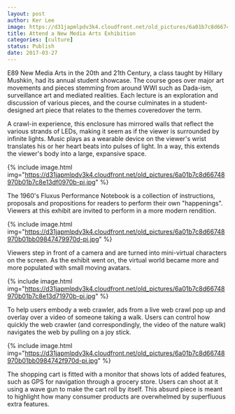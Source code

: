 ```yaml
---
layout: post
author: Ker Lee
image: https://d31japmlpdv3k4.cloudfront.net/old_pictures/6a01b7c8d66748970b01bb09847404970d-pi.jpg
title: Attend a New Media Arts Exhibition
categories: [culture]
status: Publish
date: 2017-03-27
---
```


E89 New Media Arts in the 20th and 21th Century, a class taught by Hillary Mushkin, had its annual student showcase. The course goes over major art movements and pieces stemming from around WWI such as Dada-ism, surveillance art and mediated realities. Each lecture is an exploration and discussion of various pieces, and the course culminates in a student-designed art piece that relates to the themes coveredover the term.

<div class="photo-caption caption-xid-6a01b7c8d66748970b01bb09847404970d" id="caption-xid-6a01b7c8d66748970b01bb09847404970d">A crawl-in experience, this enclosure has mirrored walls that reflect the various strands of LEDs, making it seem as if the viewer is surrounded by infinite lights. Music plays as a wearable device on the viewer's wrist translates his or her heart beats into pulses of light. In a way, this extends the viewer's body into a large, expansive space.


{% include image.html img="https://d31japmlpdv3k4.cloudfront.net/old_pictures/6a01b7c8d66748970b01b7c8e13df0970b-pi.jpg" %}<div class="photo-caption caption-xid-6a01b7c8d66748970b01b7c8e13df0970b" id="caption-xid-6a01b7c8d66748970b01b7c8e13df0970b">The 1960's Fluxus Performance Notebook is a collection of instructions, proposals and propositions for readers to perform their own "happenings". Viewers at this exhibit are invited to perform in a more modern rendition.


{% include image.html img="https://d31japmlpdv3k4.cloudfront.net/old_pictures/6a01b7c8d66748970b01bb09847479970d-pi.jpg" %}<div class="photo-caption caption-xid-6a01b7c8d66748970b01bb09847479970d" id="caption-xid-6a01b7c8d66748970b01bb09847479970d">Viewers step in front of a camera and are turned into mini-virtual characters on the screen. As the exhibit went on, the virtual world became more and more populated with small moving avatars.


{% include image.html img="https://d31japmlpdv3k4.cloudfront.net/old_pictures/6a01b7c8d66748970b01b7c8e13d71970b-pi.jpg" %}<div class="photo-caption caption-xid-6a01b7c8d66748970b01b7c8e13d71970b" id="caption-xid-6a01b7c8d66748970b01b7c8e13d71970b">To help users embody a web crawler, ads from a live web crawl pop up and overlay over a video of someone taking a walk. Users can control how quickly the web crawler (and correspondingly, the video of the nature walk) navigates the web by pulling on a joy stick.


{% include image.html img="https://d31japmlpdv3k4.cloudfront.net/old_pictures/6a01b7c8d66748970b01bb0984742f970d-pi.jpg" %}<div class="photo-caption caption-xid-6a01b7c8d66748970b01bb0984742f970d" id="caption-xid-6a01b7c8d66748970b01bb0984742f970d">The shopping cart is fitted with a monitor that shows lots of added features, such as GPS for navigation through a grocery store. Users can shoot at it using a wave gun to make the cart roll by itself. This absurd piece is meant to highlight how many consumer products are overwhelmed by superfluous extra features.

